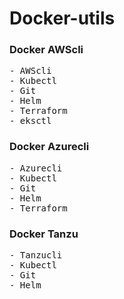# Docker-utils

### Docker AWScli
<pre>
- AWScli
- Kubectl
- Git
- Helm
- Terraform
- eksctl 
</pre>

### Docker Azurecli
<pre>
- Azurecli
- Kubectl
- Git
- Helm
- Terraform
</pre>

### Docker Tanzu
<pre>
- Tanzucli
- Kubectl
- Git
- Helm
</pre>
